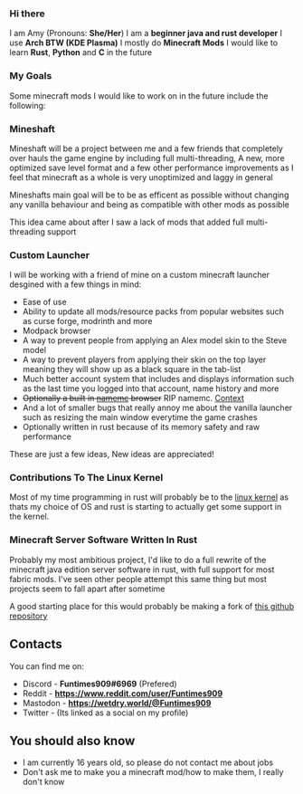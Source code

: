 ### Hi there


I am Amy (Pronouns: **She/Her**)
I am a **beginner java and rust developer**
I use **Arch BTW (KDE Plasma)**
I mostly do **Minecraft Mods**
I would like to learn **Rust**, **Python** and **C** in the future


### My Goals


Some minecraft mods I would like to work on in the future include the following:


### Mineshaft


Mineshaft will be a project between me and a few friends that completely over hauls the game engine by including full multi-threading, A new, more optimized save level format and a few other performance improvements as I feel that minecraft as a whole is very unoptimized and laggy in general

Mineshafts main goal will be to be as efficent as possible without changing any vanilla behaviour and being as compatible with other mods as possible

This idea came about after I saw a lack of mods that added full multi-threading support


### Custom Launcher


I will be working with a friend of mine on a custom minecraft launcher desgined with a few things in mind: 

- Ease of use
- Ability to update all mods/resource packs from popular websites such as curse forge, modrinth and more
- Modpack browser 
- A way to prevent people from applying an Alex model skin to the Steve model
- A way to prevent players from applying their skin on the top layer meaning they will show up as a black square in the tab-list
- Much better account system that includes and displays information such as the last time you logged into that account, name history and more
- ~~Optionally a built in [namemc](https://namemc.com) browser~~ RIP namemc. [Context](https://help.minecraft.net/hc/en-us/articles/8969841895693)
- And a lot of smaller bugs that really annoy me about the vanilla launcher such as resizing the main window everytime the game crashes
- Optionally written in rust because of its memory safety and raw performance

These are just a few ideas, New ideas are appreciated!

### Contributions To The Linux Kernel

Most of my time programming in rust will probably be to the [linux kernel](https://github.com/torvalds/linux) as thats my choice of OS and rust is starting to actually get some support in the kernel.

### Minecraft Server Software Written In Rust

Probably my most ambitious project, I'd like to do a full rewrite of the minecraft java edition server software in rust, with full support for most fabric mods. I've seen other people attempt this same thing but most projects seem to fall apart after sometime

A good starting place for this would probably be making a fork of [this github repository](https://github.com/feather-rs/feather)

## Contacts

You can find me on:
- Discord - **Funtimes909#6969** (Prefered)
- Reddit - **https://www.reddit.com/user/Funtimes909**
- Mastodon - **https://wetdry.world/@Funtimes909**
- Twitter - (Its linked as a social on my profile)


## You should also know

- I am currently 16 years old, so please do not contact me about jobs
- Don't ask me to make you a minecraft mod/how to make them, I really don't know

